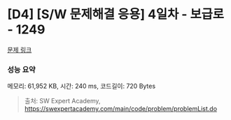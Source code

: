 # [D4] [S/W 문제해결 응용] 4일차 - 보급로 - 1249 

[문제 링크](https://swexpertacademy.com/main/code/problem/problemDetail.do?contestProbId=AV15QRX6APsCFAYD) 

### 성능 요약

메모리: 61,952 KB, 시간: 240 ms, 코드길이: 720 Bytes



> 출처: SW Expert Academy, https://swexpertacademy.com/main/code/problem/problemList.do